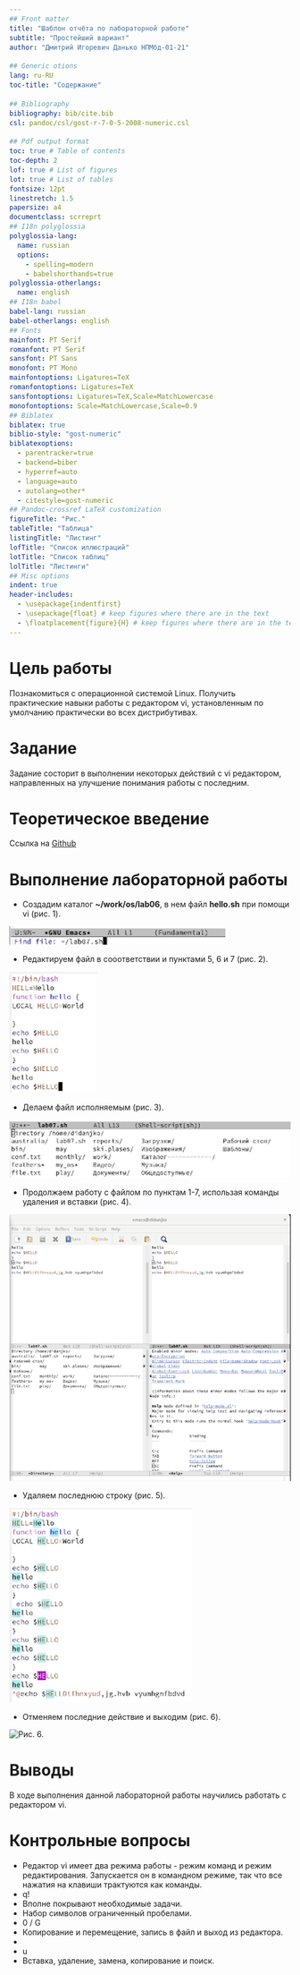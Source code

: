```yaml
---
## Front matter
title: "Шаблон отчёта по лабораторной работе"
subtitle: "Простейший вариант"
author: "Дмитрий Игоревич Данько НПМбд-01-21"

## Generic otions
lang: ru-RU
toc-title: "Содержание"

## Bibliography
bibliography: bib/cite.bib
csl: pandoc/csl/gost-r-7-0-5-2008-numeric.csl

## Pdf output format
toc: true # Table of contents
toc-depth: 2
lof: true # List of figures
lot: true # List of tables
fontsize: 12pt
linestretch: 1.5
papersize: a4
documentclass: scrreprt
## I18n polyglossia
polyglossia-lang:
  name: russian
  options:
	- spelling=modern
	- babelshorthands=true
polyglossia-otherlangs:
  name: english
## I18n babel
babel-lang: russian
babel-otherlangs: english
## Fonts
mainfont: PT Serif
romanfont: PT Serif
sansfont: PT Sans
monofont: PT Mono
mainfontoptions: Ligatures=TeX
romanfontoptions: Ligatures=TeX
sansfontoptions: Ligatures=TeX,Scale=MatchLowercase
monofontoptions: Scale=MatchLowercase,Scale=0.9
## Biblatex
biblatex: true
biblio-style: "gost-numeric"
biblatexoptions:
  - parentracker=true
  - backend=biber
  - hyperref=auto
  - language=auto
  - autolang=other*
  - citestyle=gost-numeric
## Pandoc-crossref LaTeX customization
figureTitle: "Рис."
tableTitle: "Таблица"
listingTitle: "Листинг"
lofTitle: "Список иллюстраций"
lotTitle: "Список таблиц"
lolTitle: "Листинги"
## Misc options
indent: true
header-includes:
  - \usepackage{indentfirst}
  - \usepackage{float} # keep figures where there are in the text
  - \floatplacement{figure}{H} # keep figures where there are in the text
---
```


# Цель работы


Познакомиться с операционной системой Linux. Получить практические навыки работы с редактором vi, установленным по умолчанию практически во всех дистрибутивах.

# Задание


Задание состорит в выполнении некоторых действий с vi редактором, направленных на улучшение понимания работы с последним.

# Теоретическое введение


Ссылка на [Github](https://github.com/DankoDmitry/study_2021-2022_os-intro)

# Выполнение лабораторной работы


 - Создадим каталог **~/work/os/lab06**, в нем файл **hello.sh** при помощи vi (рис. 1).

![*Рис. 1.* ](image/1.png)

 - Редактируем файл в сооответствии и пунктами 5, 6 и 7 (рис. 2).

![*Рис. 2.*](image/2.png)

 - Делаем файл исполняемым (рис. 3).

![*Рис. 3.*](image/3.png)

 - Продолжаем работу с файлом по пунктам 1-7, использая команды удаления и вставки (рис. 4).

![*Рис. 4.*](image/4.png)

 - Удаляем последнюю строку (рис. 5).

![*Рис. 5.*](image/5.png)

 - Отменяем последние действие и выходим (рис. 6).

![*Рис. 6.*](image/6.png)


# Выводы


В ходе выполнения данной лабораторной работы научились работать с редактором vi.

# Контрольные вопросы


- Редактор vi имеет два режима работы - режим команд и режим редактирования. Запускается он в командном режиме, так что все нажатия на клавиши трактуются как команды.
- q!
- Вполне покрывают необходимые задачи.
- Набор символов ограниченный пробелами.
- 0 / G
- Копирование и перемещение, запись в файл и выход из редактора.
- 
- u
- Вставка, удаление, замена, копирование и поиск.
